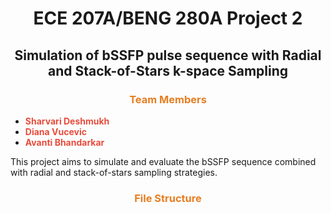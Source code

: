<div align="center">

# <span>ECE 207A/BENG 280A Project 2 </span>
## <span>Simulation of bSSFP pulse sequence with Radial and Stack-of-Stars k-space Sampling</span>

</div>

### <div align="center"><span style="color: #e67e22;">Team Members</span></div>
- **<span style="color: #e74c3c;">Sharvari Deshmukh</span>**
- **<span style="color: #e74c3c;">Diana Vucevic</span>**
- **<span style="color: #e74c3c;">Avanti Bhandarkar</span>**

This project aims to simulate and evaluate the bSSFP sequence combined with radial and stack-of-stars sampling strategies.

### <div align="center"><span style="color: #e67e22;">File Structure</span></div>
```
